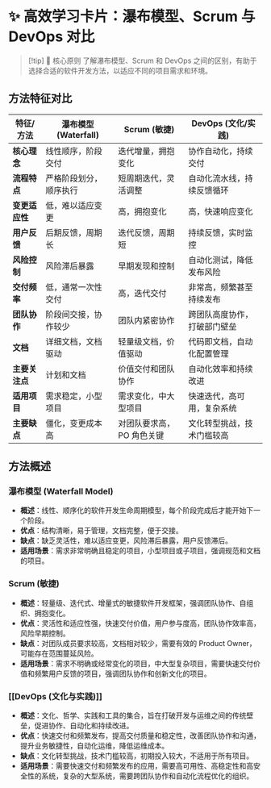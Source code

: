 
# ✨ 高效学习卡片：瀑布模型、Scrum 与 DevOps 对比

> [!tip] 🌱 核心原则
> 了解瀑布模型、Scrum 和 DevOps 之间的区别，有助于选择合适的软件开发方法，以适应不同的项目需求和环境。

## 方法特征对比

| 特征/方法       | 瀑布模型 (Waterfall) | Scrum (敏捷)      | DevOps (文化/实践)             |
| --------------- | -------------------- | ----------------- | ------------------------------ |
| **核心理念**     | 线性顺序，阶段交付     | 迭代增量，拥抱变化 | 协作自动化，持续交付             |
| **流程特点**     | 严格阶段划分，顺序执行 | 短周期迭代，灵活调整 | 自动化流水线，持续反馈循环     |
| **变更适应性**   | 低，难以适应变更     | 高，拥抱变化      | 高，快速响应变化               |
| **用户反馈**     | 后期反馈，周期长       | 迭代反馈，周期短   | 持续反馈，实时监控               |
| **风险控制**     | 风险滞后暴露         | 早期发现和控制     | 自动化测试，降低发布风险       |
| **交付频率**     | 低，通常一次性交付     | 高，迭代交付       | 非常高，频繁甚至持续发布         |
| **团队协作**     | 阶段间交接，协作较少 | 团队内紧密协作     | 跨团队高度协作，打破部门壁垒 |
| **文档**         | 详细文档，文档驱动     | 轻量级文档，价值驱动 | 代码即文档，自动化配置管理     |
| **主要关注点**   | 计划和文档           | 价值交付和团队协作 | 自动化效率和持续改进           |
| **适用项目**     | 需求稳定，小型项目     | 需求变化，中大型项目 | 快速迭代，高可用，复杂系统     |
| **主要缺点**     | 僵化，变更成本高       | 对团队要求高，PO 角色关键 | 文化转型挑战，技术门槛较高     |

## 方法概述

### 瀑布模型 (Waterfall Model)

- **概述**：线性、顺序化的软件开发生命周期模型，每个阶段完成后才能开始下一个阶段。
- **优点**：结构清晰，易于管理，文档完整，便于交接。
- **缺点**：缺乏灵活性，难以适应变更，风险滞后暴露，用户反馈滞后。
- **适用场景**：需求非常明确且稳定的项目，小型项目或子项目，强调规范和文档的项目。

### Scrum (敏捷)

- **概述**：轻量级、迭代式、增量式的敏捷软件开发框架，强调团队协作、自组织、拥抱变化。
- **优点**：灵活性和适应性强，快速交付价值，用户参与度高，团队协作效率高，风险早期控制。
- **缺点**：对团队成员要求较高，文档相对较少，需要有效的 Product Owner，可能存在范围蔓延风险。
- **适用场景**：需求不明确或经常变化的项目，中大型复杂项目，需要快速交付价值和频繁用户反馈的项目，强调团队协作和创新文化的项目。

### [[DevOps (文化与实践)]]

- **概述**：文化、哲学、实践和工具的集合，旨在打破开发与运维之间的传统壁垒，促进协作、自动化和持续改进。
- **优点**：快速交付和频繁发布，提高交付质量和稳定性，改善团队协作和沟通，提升业务敏捷性，自动化运维，降低运维成本。
- **缺点**：文化转型挑战，技术门槛较高，初期投入较大，不适用于所有项目。
- **适用场景**：需要快速交付和频繁发布的应用，需要高可用性、高稳定性和高安全性的系统，复杂的大型系统，需要跨团队协作和自动化流程优化的组织。
